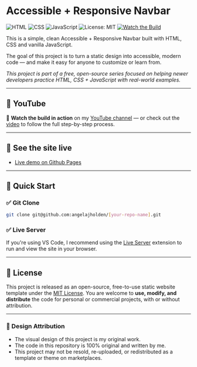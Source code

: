 # Accessible + Responsive Navbar

![HTML](https://img.shields.io/badge/HTML5-%23E34F26.svg?style=flat&logo=html5&logoColor=white)
![CSS](https://img.shields.io/badge/CSS3-%231572B6.svg?style=flat&logo=css3&logoColor=white)
![JavaScript](https://img.shields.io/badge/JavaScript-%23F7DF1E.svg?style=flat&logo=javascript&logoColor=black)
![License: MIT](https://img.shields.io/badge/License-MIT-yellow.svg)
[![Watch the Build](https://img.shields.io/badge/YouTube-Watch-blue?logo=youtube)](https://www.youtube.com/playlist?list=[playlist_goes_here])

This is a simple, clean Accessible + Responsive Navbar built with HTML, CSS and vanilla JavaScript.

The goal of this project is to turn a static design into accessible, modern code — and make it easy for anyone to customize or learn from.

_This project is part of a free, open-source series focused on helping newer developers practice HTML, CSS + JavaScript with real-world examples._

---

## 🔴 YouTube

🎥 **Watch the build in action** on my [YouTube channel](https://www.youtube.com/@angelajholden) — or check out the
[video](https://www.youtube.com/playlist?list=[YOUR-PLAYLIST-ID]) to follow the full step-by-step process.

---

## 🔗 See the site live

-   [Live demo on Github Pages]()

---

## 🚀 Quick Start

### ✅ Git Clone

```bash
git clone git@github.com:angelajholden/[your-repo-name].git
```

### ✅ Live Server

If you're using VS Code, I recommend using the [Live Server](https://marketplace.visualstudio.com/items?itemName=ritwickdey.LiveServer) extension to run and view the site in your browser.

---

## 📜 License

This project is released as an open-source, free-to-use static website template under the [MIT License](LICENSE.md). You are welcome to **use, modify, and distribute** the code for personal or commercial projects, with or without attribution.

---

### 🎨 Design Attribution

-   The visual design of this project is my original work.
-   The code in this repository is 100% original and written by me.
-   This project may not be resold, re-uploaded, or redistributed as a template or theme on marketplaces.
